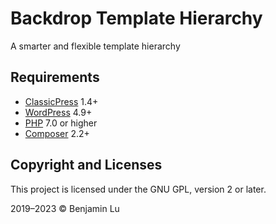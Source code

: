# Backdrop Template Hierarchy
A smarter and flexible template hierarchy

## Requirements
* [ClassicPress](https://www.classicpress.net) 1.4+
* [WordPress](https://wordpress.org) 4.9+
* [PHP](https://php.net) 7.0 or higher
* [Composer](https://getcomposer.org) 2.2+

## Copyright and Licenses
This project is licensed under the GNU GPL, version 2 or later.

2019–2023 © Benjamin Lu